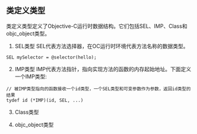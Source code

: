 
## 类定义类型
类定义类型定义了Objective-C运行时数据结构。它们包括SEL、IMP、Class和objc_object类型。

1. SEL类型
SEL代表方法选择器，在OC运行时环境代表方法名称的数据类型。

```
SEL mySelector = @selector(hello);
```
2. IMP类型
IMP代表方法指针，指向实现方法的函数的内存起始地址。下面定义一个IMP类型:

```
// 被IMP类型指向的函数接收一个id类型，一个SEL类型和可变参数作为参数，返回id类型的结果
tydef id (*IMP)(id, SEL, ...)

```
3. Class类型

4. objc_object类型
